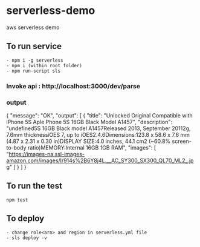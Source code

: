 # serverless-demo
aws serverless demo 


## To run service
    - npm i -g serverless 
    - npm i (within root folder)
    - npm run-script sls

### Invoke api :  http://localhost:3000/dev/parse

### output 
{
    "message": "OK",
    "output": [
        {
            "title": "Unlocked Original Compatible with iPhone 5S Aple Phone 5S 16GB Black Model A1457",
            "description": "undefined5S 16GB Black model A1457Released 2013, September 20112g, 7.6mm thicknessiOES 7, up to iOES2.4.6Dimensions:123.8 x 58.6 x 7.6 mm (4.87 x 2.31 x 0.30 in)DISPLAY SIZE:4.0 inches, 44.1 cm2 (~60.8% screen-to-body ratio)MEMORY:Internal 16GB 1GB RAM",
            "images": [
                "https://images-na.ssl-images-amazon.com/images/I/914s%2B6Y8j4L.__AC_SY300_SX300_QL70_ML2_.jpg"
            ]
        }
    ]
}

## To run the test

`npm test`


## To deploy 

    - change role<arn> and region in serverless.yml file 
    - sls deploy -v

